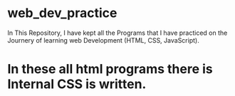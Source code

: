 # web_dev_practice
In This  Repository, I have kept all the Programs that I have practiced on the Journery of learning web Development (HTML, CSS, JavaScript).
# In these all html programs there is Internal CSS is written.
